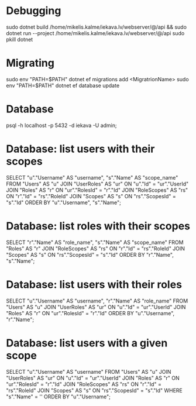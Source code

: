 # Debugging
sudo dotnet build /home/mikelis.kalme/iekava.lv/webserver/@/api && sudo dotnet run --project /home/mikelis.kalme/iekava.lv/webserver/@/api
sudo pkill dotnet

# Migrating
sudo env "PATH=$PATH" dotnet ef migrations add <MigratrionName>
sudo env "PATH=$PATH" dotnet ef database update

# Database
psql -h localhost -p 5432 -d iekava -U admin;

# Database: list users with their scopes
SELECT
    "u"."Username" AS "username",
    "s"."Name" AS "scope_name"
FROM
    "Users" AS "u"
JOIN
    "UserRoles" AS "ur" ON "u"."Id" = "ur"."UserId"
JOIN
    "Roles" AS "r" ON "ur"."RolesId" = "r"."Id"
JOIN
    "RoleScopes" AS "rs" ON "r"."Id" = "rs"."RoleId"
JOIN
    "Scopes" AS "s" ON "rs"."ScopesId" = "s"."Id"
ORDER BY
    "u"."Username",
    "s"."Name";

# Database: list roles with their scopes
SELECT
    "r"."Name" AS "role_name",
    "s"."Name" AS "scope_name"
FROM
    "Roles" AS "r"
JOIN
    "RoleScopes" AS "rs" ON "r"."Id" = "rs"."RoleId"
JOIN
    "Scopes" AS "s" ON "rs"."ScopesId" = "s"."Id"
ORDER BY
    "r"."Name",
    "s"."Name";

# Database: list users with their roles
SELECT
    "u"."Username" AS "username",
    "r"."Name" AS "role_name"
FROM
    "Users" AS "u"
JOIN
    "UserRoles" AS "ur" ON "u"."Id" = "ur"."UserId"
JOIN
    "Roles" AS "r" ON "ur"."RolesId" = "r"."Id"
ORDER BY
    "u"."Username",
    "r"."Name";

# Database: list users with a given scope
SELECT
    "u"."Username" AS "username"
FROM
    "Users" AS "u"
JOIN
    "UserRoles" AS "ur" ON "u"."Id" = "ur"."UserId"
JOIN
    "Roles" AS "r" ON "ur"."RolesId" = "r"."Id"
JOIN
    "RoleScopes" AS "rs" ON "r"."Id" = "rs"."RoleId"
JOIN
    "Scopes" AS "s" ON "rs"."ScopesId" = "s"."Id"
WHERE
    "s"."Name" = '<ScopeName>'
ORDER BY
    "u"."Username";